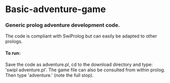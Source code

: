 # Basic-adventure-game

### Generic prolog adventure development code.

The code is compliant with SwiProlog but can easily be adapted to other prologs.

#### To run:
Save the code as adventure.pl, cd to the download directory and type: 'swipl adventure.pl'. The game file can also be consulted from within prolog. Then type 'adventure.' (note the full stop).
